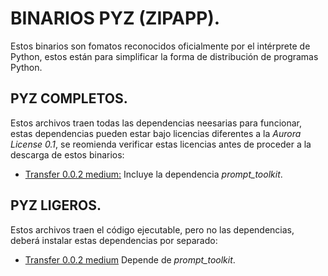 # BINARIOS PYZ (ZIPAPP).

Estos binarios son fomatos reconocidos oficialmente por el intérprete de Python, estos están para simplificar la
forma de distribución de programas Python.

## PYZ COMPLETOS.

Estos archivos traen todas las dependencias neesarias para funcionar, estas dependencias pueden estar bajo licencias
diferentes a la *Aurora License 0.1*, se reomienda verificar estas licencias antes de proceder a la descarga de estos 
binarios:

 - [Transfer 0.0.2 medium:](./transfer0.0.2medium_full.pyz) Incluye la dependencia *prompt_toolkit*.

## PYZ LIGEROS.

Estos archivos traen el código ejecutable, pero no las dependencias, deberá instalar estas dependencias por separado:

 - [Transfer 0.0.2 medium](./transfer0.0.2medium.pyz) Depende de *prompt_toolkit*.
